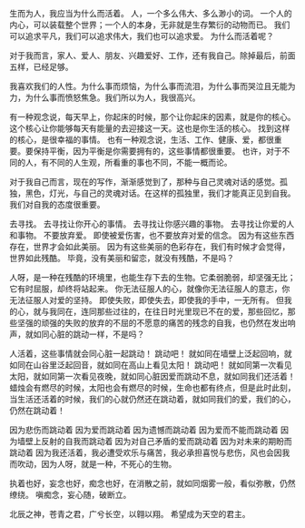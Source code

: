 生而为人，我应当为什么而活着。
人，一个多么伟大、多么渺小的词。
一个人的内心，可以装载整个世界；一个人的本身，无非就是生存繁衍的动物而已。
我们可以追求平凡，我们可以追求伟大，我们也可以追求爱。
为什么而活着呢？

对于我而言，家人、爱人、朋友、兴趣爱好、工作，还有我自己。除掉最后，前面五样，已经足够。

我喜欢我们的人性。为什么事而烦恼，为什么事而流泪，为什么事而哭泣且无能为力，为什么事而愤怒焦急。我们所以为人，我很高兴。

有一种观念说，每天早上，你起床的时候，那个让你起床的因素，就是你的核心。这个核心让你能够每天有能量的去迎接这一天。这也是你生活的核心。
找到这样的核心，是很幸福的事情。
也有一种观念说，生活、工作、健康、爱，都很重要。要保持平衡，因为平衡是你需要拥有的，这些事情都很重要。
也许，对于不同的人，有不同的人生观，所看重的事也不同，不能一概而论。

对于我自己而言，现在的写作，渐渐感觉到了，那种与自己灵魂对话的感觉。孤独，黑色，灯光，与自己的灵魂对话。在这样的孤独里，我们才能真正见到自我。
我们对自我的态度很重要。

去寻找。
去寻找让你开心的事情。
去寻找让你感兴趣的事物。
去寻找让你爱的人和事物。
不要放弃爱。
即使被爱伤害，也不要放弃对爱的信念。
因为有这些东西存在，世界才会如此美丽。
因为有这些美丽的色彩存在，我们有时候才会觉得，世界如此残酷。
毕竟，没有美丽和留恋，就没有残酷，不是吗？

人呀，是一种在残酷的环境里，也能生存下去的生物。它柔弱脆弱，却坚强无比；它有时屈服，却终将站起来。
你无法征服人的心，就像你无法征服人的意志，你无法征服人对爱的坚持。
即使失败，即使失去，即使我的手中，一无所有。
但我的心，就与我同在，连同那些过往的，在往日时光里现已不在的爱，那些回忆，那些坚强的顽强的失败的放弃的不屈的不愿意的痛苦的残念的自我，也仍然在发出响声，就如同心脏的跳动一样，不是吗？

人活着，这些事情就会同心脏一起跳动！
跳动吧！
就如同在墙壁上泛起回响，就如同在山谷里泛起回音，就如同在高山上看见太阳！
跳动吧！
就如同第一次看见太阳，就如同第一次看见夜晚，就如同心脏因爱而跳动不息，就如同我们还活着！
蜡烛会有燃尽的时候，太阳也会有燃尽的时候，生命也都有终点，但是此时此刻，当生活还活着的时候，我们的心就仍然还在跳动着，就如同我们的爱，我们的心，仍然在跳动着！

因为悲伤而跳动着
因为爱而跳动着
因为遗憾而跳动着
因为爱而不能而跳动着
因为墙壁上反射的自我而跳动着
因为对自己矛盾的爱而跳动着
因为对未来的期盼而跳动着
因为我还活着，我必遭受欢乐与痛苦，我必承担喜悦与悲伤，风也会因我而吹动，因为人呀，就是一种，不死心的生物。

执着也好，妄念也好，痴念也好，在消散之前，就如同烟雾一般，看似弥散，仍然缭绕。
嗔痴念，妄心随，破断立。

北辰之神，苍青之君，广兮长空，以翱以翔。
希望成为天空的君主。

